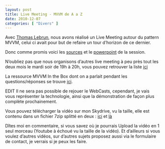 ```yaml
---
layout: post
title: Live Meeting - MVVM de A a Z
date: 2010-12-07
categories: [ "Divers" ]
---
```


Avec [Thomas Lebrun](http://blogs.developpeur.org/tom/), nous avons réalisé un Live Meeting autour du pattern MVVM, celui ci avait pour but de refaire un tour d’horizon de ce dernier.

Donc comme promis voici les [sources](http://cid-27033cda87e10205.office.live.com/self.aspx/Live%20Meeting/AIT.Demo.MVVM.7z) et le [powerpoint](http://cid-27033cda87e10205.office.live.com/view.aspx/Live%20Meeting/LiveMeeting%5E_MVVMdeA%c3%a0Z%5E_v1.0%5E_07122010.pptx) de la session.

N’oubliez pas que nous organisons d’autres live meeting à peu près tout les deux mois le mardi soir de 19h à 20h, vous pouvez retrouver la liste [ici](http://blogs.dotnet-france.com/julienc/post/Nouvelle-annee-nouveaux-Live-Meetings.aspx)

La ressource MVVM In the Box dont on a parlait pendant les questions/réponses se trouve [ici](http://karlshifflett.wordpress.com/2010/11/07/in-the-box-ndash-mvvm-training/).

EDIT Il ne sera pas possible de rejouer le WebCasts, cependant, je vais vous représenter la technologie, ainsi que la démonstration de façon plus complète prochainement.

Vous pouvez télécharger la vidéo sur mon Skydrive, vu la taille, elle est contenu dans un fichier 7zip splitté en deux : [ici](http://cid-27033cda87e10205.office.live.com/self.aspx/Blog/D%C3%A9mo%20MVVM.7z.001) et [là](http://cid-27033cda87e10205.office.live.com/self.aspx/Blog/D%C3%A9mo%20MVVM.7z.002)

Dîtes moi en commentaire, si vous savez où je pourrais Upload la vidéo en 1 seul morceau (Youtube à échoué vu la taille de la vidéo). Et d’ailleurs si vous voulez d’autres vidéos, sur d’autres sujets proposez aussi via le formulaire de contact, je verrais si je peux les faire.
